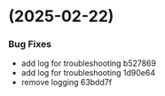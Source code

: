 #  (2025-02-22)


### Bug Fixes

* add log for troubleshooting b527869
* add log for troubleshooting 1d90e64
* remove logging 63bdd7f



